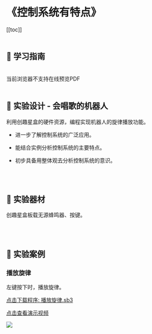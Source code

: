 # 《控制系统有特点》

[[toc]]
<br><br>

## 📒 学习指南

<br>
<object data="/tutorial/starbox_yj/pdf/第13课控制系统有特点.pdf" type="application/pdf" width=1200 height=800 name="控制系统有特点">
当前浏览器不支持在线预览PDF
</object>

<br>
<br>

## 📐 实验设计 - 会唱歌的机器人

利用创趣星盒的硬件资源，编程实现机器人的旋律播放功能。

- 进一步了解控制系统的广泛应用。

- 能结合实例分析控制系统的主要特点。

- 初步具备用整体观去分析控制系统的意识。

<br><br>

## 🧰 实验器材

创趣星盒板载无源蜂鸣器、按键。

<br><br>

## 🌰 实验案例

### 播放旋律

左键按下时，播放旋律。

<a href="/tutorial/starbox_yj/sb3/04/播放旋律.sb3">点击下载程序: 播放旋律.sb3</a>

<a href="https://www.cfunworld.com" target="_blank">点击查看演示视频</a>

<img src="/images/04/播放旋律.png">








